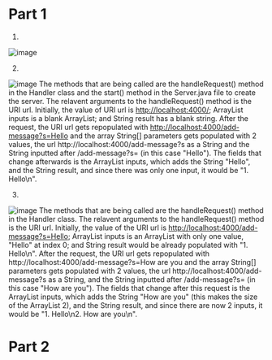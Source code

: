 # Part 1
1.
![image](https://github.com/Biehler1/cse15l-lab-reports/assets/103413662/b3c16f44-5f31-483d-9e0d-5d9f5b3368c8)

2. 
![image](https://github.com/Biehler1/cse15l-lab-reports/assets/103413662/6fce9765-5576-473d-9501-458eee01f6d1)
The methods that are being called are the handleRequest() method in the Handler class and the start() method in the Server.java file to create the server. The relavent arguments to the handleRequest() method is the URI url. Initially, the value of URI url is [http://localhost:4000/](http://localhost:4000/); ArrayList inputs is a blank ArrayList; and String result has a blank string. After the request, the URI url gets repopulated with [http://localhost:4000/add-message?s=Hello](http://localhost:4000/add-message?s=Hello) and the array String[] parameters gets populated with 2 values, the url http://localhost:4000/add-message?s as a String and the String inputted after /add-message?s= (in this case "Hello"). The fields that change afterwards is the ArrayList inputs, which adds the String "Hello", and the String result, and since there was only one input, it would be "1. Hello\n".

3. 
![image](https://github.com/Biehler1/cse15l-lab-reports/assets/103413662/e70d9fd0-f145-421a-bb9b-6626a057b89a)
The methods that are being called are the handleRequest() method in the Handler class. The relavent arguments to the handleRequest() method is the URI url. Initially, the value of the URI url is [http://localhost:4000/add-message?s=Hello](http://localhost:4000/add-message?s=Hello); ArrayList inputs is an ArrayList with only one value, "Hello" at index 0; and String result would be already populated with "1. Hello\n". After the request, the URI url gets repopulated with http://localhost:4000/add-message?s=How are you and the array String[] parameters gets populated with 2 values, the url http://localhost:4000/add-message?s as a String, and the String inputted after /add-message?s= (in this case "How are you"). The fields that change after this request is the ArrayList inputs, which adds the String "How are you" (this makes the size of the ArrayList 2), and the String result, and since there are now 2 inputs, it would be "1. Hello\n2. How are you\n".

# Part 2
